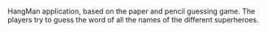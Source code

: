 #####
HangMan application, based on the paper and pencil guessing game. The players try to guess the word of all the names of the different superheroes.
